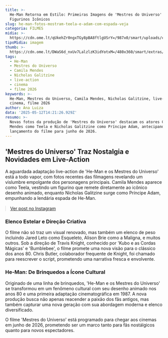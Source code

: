 ```yaml
---
title: >-
  He-Man Retorna em Estilo: Primeiras Imagens de 'Mestres do Universo' Revelam
  Figurinos Icônicos
slug: he-man-fotos-mostram-teela-e-adam-com-espada-veja
categoria: FILMES
midia: >-
  https://cdn.ome.lt/qUkehZr0ngxTGy8pBA8ftlgUSrY=/987x0/smart/uploads/conteudo/fotos/he-man-teela.png
tipoMidia: imagem
thumb: >-
  https://cdn.ome.lt/DWaS6d_nxUv7LalzlzK3idYotxM=/480x360/smart/extras/conteudos/he-man-teela.jpg
tags:
  - He-Man
  - Mestres do Universo
  - Camila Mendes
  - Nicholas Galitzine
  - live-action
  - cinema
  - filme 2026
keywords: >-
  He-Man, Mestres do Universo, Camila Mendes, Nicholas Galitzine, live-action,
  cinema, filme 2026
author: Ana Luiza
data: '2025-05-12T14:21:26.929Z'
resumo: >-
  Novas fotos da produção de 'Mestres do Universo' destacam os atores Camila
  Mendes como Teela e Nicholas Galitzine como Príncipe Adam, antecipando o
  lançamento do filme para junho de 2026.
---
```


## 'Mestres do Universo' Traz Nostalgia e Novidades em Live-Action

<blockquote class="twitter-tweet"><a href="https://twitter.com/user/status/1921336570465927604"></a></blockquote>

A aguardada adaptação live-action de 'He-Man e os Mestres do Universo' está a todo vapor, com fotos recentes das filmagens revelando um vislumbre empolgante dos personagens principais. Camila Mendes aparece como Teela, vestindo um figurino que remete diretamente ao icônico desenho animado, enquanto Nicholas Galitzine surge como Príncipe Adam, empunhando a lendária espada de He-Man.

<blockquote class="instagram-media" data-instgrm-permalink="https://www.instagram.com/p/DJfWJBwpe88/" data-instgrm-version="14" style="width:100%; max-width:540px; margin:1rem auto;"><a href="https://www.instagram.com/p/DJfWJBwpe88/">Ver post no Instagram</a></blockquote>

### Elenco Estelar e Direção Criativa

O filme não só traz um visual renovado, mas também um elenco de peso incluindo Jared Leto como Esqueleto, Alison Brie como a Maligna, e muitos outros. Sob a direção de Travis Knight, conhecido por 'Kubo e as Cordas Mágicas' e 'Bumblebee', o filme promete uma nova visão para o clássico dos anos 80. Chris Butler, colaborador frequente de Knight, foi chamado para reescrever o script, prometendo uma narrativa fresca e envolvente.

### He-Man: De Brinquedos a Ícone Cultural

Originado de uma linha de brinquedos, 'He-Man e os Mestres do Universo' se transformou em um fenômeno cultural com seu desenho animado nos anos 80 e uma primeira adaptação cinematográfica em 1987. A nova produção busca não apenas reacender a paixão dos fãs antigos, mas também capturar uma nova geração com sua abordagem moderna e elenco diversificado.

O filme 'Mestres do Universo' está programado para chegar aos cinemas em junho de 2026, prometendo ser um marco tanto para fãs nostálgicos quanto para novos espectadores.
